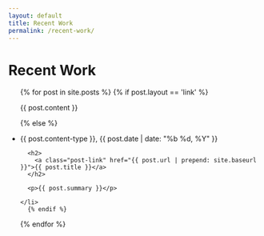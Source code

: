 ```yaml
---
layout: default
title: Recent Work
permalink: /recent-work/
---
```


<h1 class="post-title">Recent Work</h1>

<ul class="post-list">
  {% for post in site.posts %}
  {% if post.layout == 'link' %}  
    <p>{{ post.content }}</p>

  {% else %}
    <li>
      <span class="post-meta">{{ post.content-type }}, {{ post.date | date: "%b %d, %Y" }}</span>

      <h2>
        <a class="post-link" href="{{ post.url | prepend: site.baseurl }}">{{ post.title }}</a>
      </h2>

      <p>{{ post.summary }}</p>

    </li>
      {% endif %}
  {% endfor %}
</ul>

